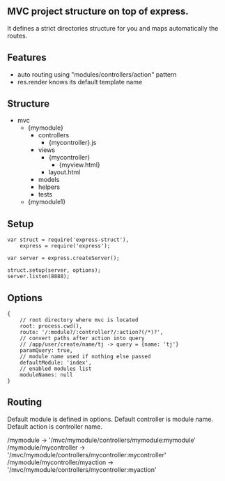 ## MVC project structure on top of express.

It defines a strict directories structure for you and maps automatically the routes.

## Features
- auto routing using "modules/controllers/action" pattern
- res.render knows its default template name

## Structure

- mvc
  - {mymodule}
    - controllers
      - {mycontroller}.js
    - views
      - {mycontroller}
         - {myview.html}
      - layout.html
    - models
    - helpers
    - tests
  - {mymodule1}

## Setup

    var struct = require('express-struct'),
        express = require('express');

    var server = express.createServer();

    struct.setup(server, options);
    server.listen(8888);

## Options

    {
        // root directory where mvc is located
        root: process.cwd(),
        route: '/:module?/:controller?/:action?(/*)?',
        // convert paths after action into query
        // /app/user/create/name/tj -> query = {name: 'tj'}
        paramQuery: true,
        // module name used if nothing else passed
        defaultModule: 'index',
        // enabled modules list
        moduleNames: null
    }

## Routing

Default module is defined in options.
Default controller is module name.
Default action is controller name.

/mymodule -> '/mvc/mymodule/controllers/mymodule:mymodule'
/mymodule/mycontroller -> '/mvc/mymodule/controllers/mycontroller:mycontroller'
/mymodule/mycontroller/myaction -> '/mvc/mymodule/controllers/mycontroller:myaction'


